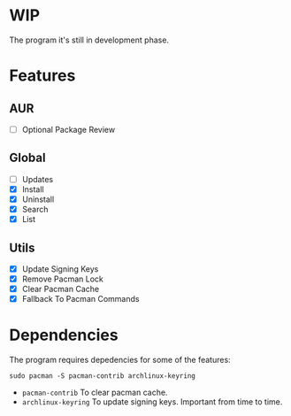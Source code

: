 # WIP
The program it's still in development phase.

# Features
## AUR
- [ ] Optional Package Review

## Global
- [ ] Updates
- [x] Install
- [x] Uninstall
- [x] Search
- [x] List

## Utils
- [x] Update Signing Keys
- [x] Remove Pacman Lock
- [x] Clear Pacman Cache
- [x] Fallback To Pacman Commands

# Dependencies
The program requires depedencies for some of the features:
```
sudo pacman -S pacman-contrib archlinux-keyring
```

- `pacman-contrib` To clear pacman cache.
- `archlinux-keyring` To update signing keys. Important from time to time.

